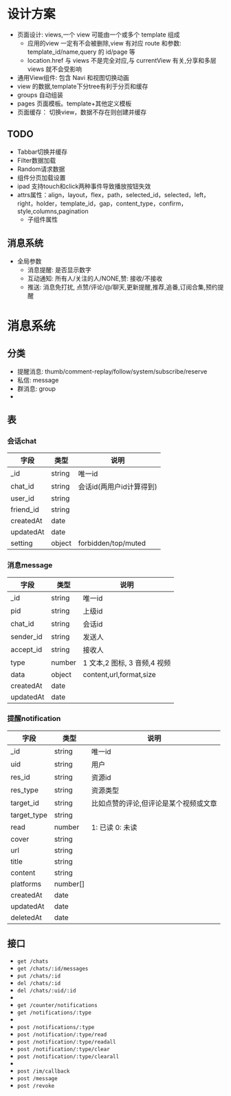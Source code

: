 # 设计方案

- 页面设计: views,一个 view 可能由一个或多个 template 组成
  - 应用的view 一定有不会被删除,view 有对应 route 和参数: template_id/name,query 的 id/page 等
  - location.href 与 views 不是完全对应,与 currentView 有关,分享和多层 views 就不会受影响
- 通用View组件: 包含 Navi 和视图切换动画
- view 的数据,template下分tree有利于分页和缓存
- groups 自动组装
- pages 页面模板。template+其他定义模板
- 页面缓存： 切换view，数据不存在则创建并缓存


## TODO
- Tabbar切换并缓存
- Filter数据加载
- Random请求数据
- 组件分页加载设置
- ipad 支持touch和click两种事件导致播放按钮失效
- attrs属性：align，layout，flex，path，selected_id，selected，left，right，holder，template_id，gap，content_type，confirm，style,columns,pagination
  - 子组件属性

## 消息系统
- 全局参数
  - 消息提醒: 是否显示数字
  - 互动通知: 所有人/关注的人/NONE,赞: 接收/不接收
  - 推送: 消息免打扰, 点赞/评论/@/聊天,更新提醒,推荐,追番,订阅合集,预约提醒

# 消息系统

## 分类
- 提醒消息: thumb/comment-replay/follow/system/subscribe/reserve
- 私信: message
- 群消息: group
- 

## 表
### 会话chat
| 字段      | 类型   | 说明                     |
| --------- | ------ | ------------------------ |
| _id       | string | 唯一id                   |
| chat_id   | string | 会话id(两用户id计算得到) |
| user_id   | string |                          |
| friend_id | string |                          |
| createdAt | date   |                          |
| updatedAt | date   |                          |
| setting   | object | forbidden/top/muted      |

### 消息message
| 字段      | 类型   | 说明                         |
| --------- | ------ | ---------------------------- |
| _id       | string | 唯一id                       |
| pid       | string | 上级id                       |
| chat_id   | string | 会话id                       |
| sender_id | string | 发送人                       |
| accept_id | string | 接收人                       |
| type      | number | 1 文本,2 图标, 3 音频,4 视频 |
| data      | object | content,url,format,size      |
| createdAt | date   |                              |
| updatedAt | date   |                              |

### 提醒notification
| 字段        | 类型     | 说明                                  |
| ----------- | -------- | ------------------------------------- |
| _id         | string   | 唯一id                                |
| uid         | string   | 用户                                  |
| res_id      | string   | 资源id                                |
| res_type    | string   | 资源类型                              |
| target_id   | string   | 比如点赞的评论,但评论是某个视频或文章 |
| target_type | string   |                                       |
| read        | number   | 1: 已读 0: 未读                       |
| cover       | string   |                                       |
| url         | string   |                                       |
| title       | string   |                                       |
| content     | string   |                                       |
| platforms   | number[] |                                       |
| createdAt   | date     |                                       |
| updatedAt   | date     |                                       |
| deletedAt   | date     |                                       |

## 接口
- `get /chats`
- `get /chats/:id/messages`
- `put /chats/:id`
- `del /chats/:id`
- `del /chats/:uid/:id`
- 
- `get /counter/notifications`
- `get /notifications/:type`
- 
- `post /notifications/:type`
- `post /notification/:type/read`
- `post /notification/:type/readall`
- `post /notification/:type/clear`
- `post /notification/:type/clearall`
- 
- `post /im/callback`
- `post /message`
- `post /revoke`